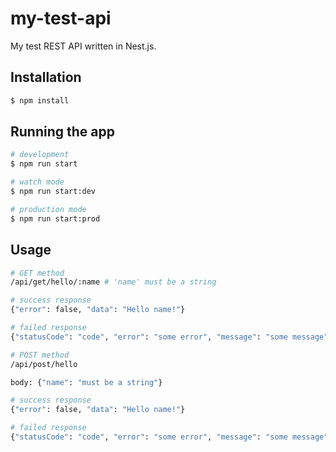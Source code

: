 # my-test-api

My test REST API written in Nest.js.

## Installation

```bash
$ npm install
```

## Running the app

```bash
# development
$ npm run start

# watch mode
$ npm run start:dev

# production mode
$ npm run start:prod
```

## Usage

```bash
# GET method
/api/get/hello/:name # 'name' must be a string

# success response
{"error": false, "data": "Hello name!"}

# failed response
{"statusCode": "code", "error": "some error", "message": "some message"}
```

```bash
# POST method
/api/post/hello

body: {"name": "must be a string"}

# success response
{"error": false, "data": "Hello name!"}

# failed response
{"statusCode": "code", "error": "some error", "message": "some message"}
```
